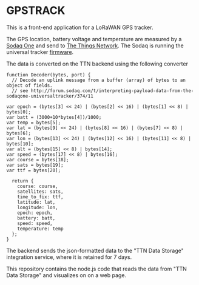 # GPSTRACK 

This is a front-end application for a LoRaWAN GPS tracker. 

The GPS location, battery voltage and temperature are measured by a [Sodaq One](http://sodaq.com/) and send to [The Things Network](http://thethingsnetwork.org/). The Sodaq is running the universal tracker [firmware](https://github.com/SodaqMoja/SodaqOne-UniversalTracker-v2).

The data is converted on the TTN backend using the following converter
```
function Decoder(bytes, port) {
  // Decode an uplink message from a buffer (array) of bytes to an object of fields.
  // see http://forum.sodaq.com/t/interpreting-payload-data-from-the-sodaqone-universaltracker/374/11

var epoch = (bytes[3] << 24) | (bytes[2] << 16) | (bytes[1] << 8) | bytes[0];
var batt = (3000+10*bytes[4])/1000;
var temp = bytes[5];
var lat = (bytes[9] << 24) | (bytes[8] << 16) | (bytes[7] << 8) | bytes[6];
var lon = (bytes[13] << 24) | (bytes[12] << 16) | (bytes[11] << 8) | bytes[10];
var alt = (bytes[15] << 8) | bytes[14];
var speed = (bytes[17] << 8) | bytes[16];
var course = bytes[18];
var sats = bytes[19];
var ttf = bytes[20];

  return {
    course: course,
    satellites: sats,
    time_to_fix: ttf,
    latitude: lat,
    longitude: lon,
    epoch: epoch,
    battery: batt,
    speed: speed,
    temperature: temp
  };
}
```

The backend sends the json-formatted data to the "TTN Data Storage" integration service, where it is retained for 7 days.

This repository contains the node.js code that reads the data from "TTN Data Storage" and visualizes on on a web page.   
